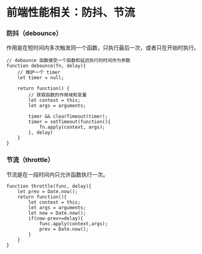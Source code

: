 # 前端性能相关：防抖、节流

### 防抖（debounce）

作用是在短时间内多次触发同一个函数，只执行最后一次，或者只在开始时执行。

``` code
// debounce 函数接受一个函数和延迟执行的时间作为参数
function debounce(fn, delay){
    // 维护一个 timer
    let timer = null;
    
    return function() {
        // 获取函数的作用域和变量
        let context = this;
        let args = arguments;
        
        timer && clearTimeout(timer);
        timer = setTimeout(function(){
            fn.apply(context, args);
        }, delay)
    }
}
```

### 节流（throttle）

节流是在一段时间内只允许函数执行一次。

``` code
function throttle(func, delay){
    let prev = Date.now();
    return function(){
        let context = this;
        let args = arguments;
        let now = Date.now();
        if(now-prev>=delay){
            func.apply(context,args);
            prev = Date.now();
        }
    }
}
```
